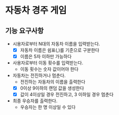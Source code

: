 # 자동차 경주 게임
## 기능 요구사항
- 시용자로부터 N대의 자동차 이름을 입력받는다.
  - [x] 자동차 이름은 쉼표(,)를 기준으로 구분한다 
  - [x] 이름은 5자 이하만 가능하다
- 사용자로부터 이동 횟수를 입력받는다.
  - 이동 횟수는 숫자 값이어야 한다
- 자동차는 전진하거나 멈춘다.
  - 전진하는 자동차의 이름을 출력한다
  - [x] 0이상 9이하의 랜덤 값을 생성한다
  - [x] 값이 4이상일 경우 전진하고, 3 이하일 경우 멈춘다
- 최종 우승자를 출력한다.
  - 우승자는 한 명 이상일 수 있다